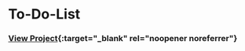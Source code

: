 # To-Do-List

### [View Project](https://jonasnavin.github.io/To-Do-List/){:target="_blank" rel="noopener noreferrer"}

